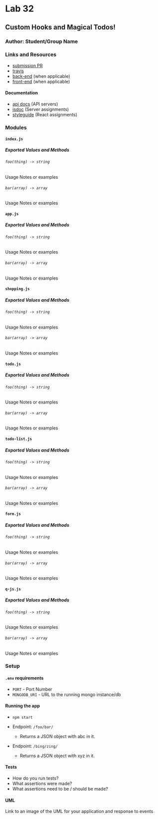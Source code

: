 # Lab 32

## Custom Hooks and Magical Todos!

### Author: Student/Group Name

### Links and Resources

- [submission PR](http://xyz.com)
- [travis](http://xyz.com)
- [back-end](http://xyz.com) (when applicable)
- [front-end](http://xyz.com) (when applicable)

#### Documentation

- [api docs](http://xyz.com) (API servers)
- [jsdoc](http://xyz.com) (Server assignments)
- [styleguide](http://xyz.com) (React assignments)

### Modules

#### `index.js`

##### Exported Values and Methods

###### `foo(thing) -> string`

Usage Notes or examples

###### `bar(array) -> array`

Usage Notes or examples

#### `app.js`

##### Exported Values and Methods

###### `foo(thing) -> string`

Usage Notes or examples

###### `bar(array) -> array`

Usage Notes or examples

#### `shopping.js`

##### Exported Values and Methods

###### `foo(thing) -> string`

Usage Notes or examples

###### `bar(array) -> array`

Usage Notes or examples

#### `todo.js`

##### Exported Values and Methods

###### `foo(thing) -> string`

Usage Notes or examples

###### `bar(array) -> array`

Usage Notes or examples

#### `todo-list.js`

##### Exported Values and Methods

###### `foo(thing) -> string`

Usage Notes or examples

###### `bar(array) -> array`

Usage Notes or examples

#### `form.js`

##### Exported Values and Methods

###### `foo(thing) -> string`

Usage Notes or examples

###### `bar(array) -> array`

Usage Notes or examples

#### `q-js.js`

##### Exported Values and Methods

###### `foo(thing) -> string`

Usage Notes or examples

###### `bar(array) -> array`

Usage Notes or examples

### Setup

#### `.env` requirements

- `PORT` - Port Number
- `MONGODB_URI` - URL to the running mongo instance/db

#### Running the app

- `npm start`
- Endpoint: `/foo/bar/`
  - Returns a JSON object with abc in it.
- Endpoint: `/bing/zing/`

  - Returns a JSON object with xyz in it.

#### Tests

- How do you run tests?
- What assertions were made?
- What assertions need to be / should be made?

#### UML

Link to an image of the UML for your application and response to events
